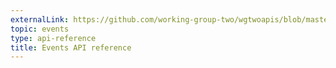 ```yaml
---
externalLink: https://github.com/working-group-two/wgtwoapis/blob/master/wgtwo/events/v0/events.proto
topic: events
type: api-reference
title: Events API reference
---
```


<GithubCode :to="$frontmatter.externalLink" :title="$frontmatter.title" />
